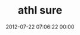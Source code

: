 ---
title: "athl sure"
date: 2012-07-22 07:06:22 00:00
permalink: /crunchbang
twitter: ""
likes: [909]
id: 1231
gravatar: "http://www.gravatar.com/avatar/3b4c3c2ab7ed623336e67807e2788f7f"
---